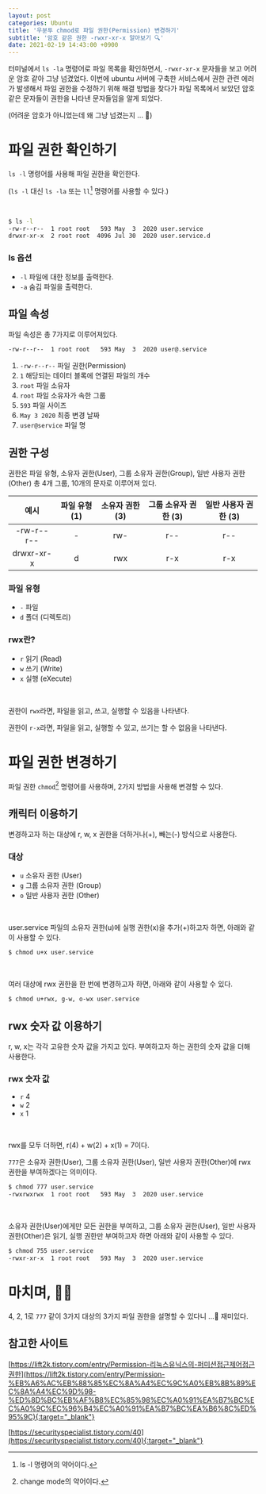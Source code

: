 ```yaml
---
layout: post
categories: Ubuntu 
title: '우분투 chmod로 파일 권한(Permission) 변경하기'
subtitle: '암호 같은 권한 -rwxr-xr-x 알아보기 🔍'
date: 2021-02-19 14:43:00 +0900
---
```


터미널에서 `ls -la` 명령어로 파일 목록을 확인하면서, `-rwxr-xr-x` 문자들을 보고 어려운 암호 같아 그냥 넘겼었다.
이번에 ubuntu 서버에 구축한 서비스에서 권한 관련 에러가 발생해서 파일 권한을 수정하기 위해 해결 방법을 찾다가 파일 목록에서 보았던 암호 같은 문자들이 권한을 나타낸 문자들임을 알게 되었다.

(어려운 암호가 아니었는데 왜 그냥 넘겼는지 ... 🤣)

# 파일 권한 확인하기

`ls -l` 명령어를 사용해 파일 권한을 확인한다.

(`ls -l` 대신 `ls -la` 또는 `ll`[^1] 명령어를 사용할 수 있다.)

<br>

```bash
$ ls -l
-rw-r--r--  1 root root   593 May  3  2020 user.service
drwxr-xr-x  2 root root  4096 Jul 30  2020 user.service.d
```

### ls 옵션

- `-l` 파일에 대한 정보를 출력한다.
- `-a` 숨김 파일을 출력한다.

## 파일 속성

파일 속성은 총 7가지로 이루어져있다.

```bash
-rw-r--r--  1 root root   593 May  3  2020 user@.service
```

1. `-rw-r--r--` 파일 권한(Permission)
2. `1` 해당되는 데이터 블록에 연결된 파일의 개수
3. `root` 파일 소유자
4. `root` 파일 소유자가 속한 그룹
5. `593` 파일 사이즈
6. `May 3 2020` 최종 변경 날짜
7. `user@service` 파일 명

## 권한 구성

권한은 파일 유형, 소유자 권한(User), 그룹 소유자 권한(Group), 일반 사용자 권한(Other) 총 4개 그룹, 10개의 문자로 이루어져 있다.

|예시       | 파일 유형 (1) | 소유자 권한 (3) | 그룹 소유자 권한 (3) | 일반 사용자 권한 (3) |
|:--:      |:--:        |:--:          |:--:              |:--: 	        |
|-rw-r--r--| -  	    | rw- 	       | r-- 	          | r-- 	        |
|drwxr-xr-x| d 	        | rwx 	       | r-x 	          | r-x 	        |

### 파일 유형

- `-` 파일
- `d` 폴더 (디렉토리)

### rwx란?

- `r` 읽기 (Read)
- `w` 쓰기 (Write)
- `x` 실행 (eXecute)

<br>

권한이 `rwx`라면, 파일을 읽고, 쓰고, 실행할 수 있음을 나타낸다. 

권한이 `r-x`라면, 파일을 읽고, 실행할 수 있고, 쓰기는 할 수 없음을 나타낸다. 

# 파일 권한 변경하기

파일 권한 `chmod`[^2] 명령어를 사용하며, 2가지 방법을 사용해 변경할 수 있다. 

## 캐릭터 이용하기

변경하고자 하는 대상에 r, w, x 권한을 더하거나(+), 빼는(-) 방식으로 사용한다.

### 대상

- `u` 소유자 권한 (User)
- `g` 그룹 소유자 권한 (Group)
- `o` 일반 사용자 권한 (Other)

<br>

user.service 파일의 소유자 권한(u)에 실행 권한(x)을 추가(+)하고자 하면, 아래와 같이 사용할 수 있다.

```bash
$ chmod u+x user.service
```

<br>

여러 대상에 rwx 권한을 한 번에 변경하고자 하면, 아래와 같이 사용할 수 있다.

```bash
$ chmod u+rwx, g-w, o-wx user.service
```

## rwx 숫자 값 이용하기

r, w, x는 각각 고유한 숫자 값을 가지고 있다. 부여하고자 하는 권한의 숫자 값을 더해 사용한다.

### rwx 숫자 값

- `r` 4
- `w` 2
- `x` 1

<br>

rwx를 모두 더하면, r(4) + w(2) + x(1) = 7이다.

`777`은 소유자 권한(User), 그룹 소유자 권한(User), 일반 사용자 권한(Other)에 rwx 권한을 부여하겠다는 의미이다. 

```bash
$ chmod 777 user.service
-rwxrwxrwx  1 root root   593 May  3  2020 user.service
```

<br>

소유자 권한(User)에게만 모든 권한을 부여하고, 그룹 소유자 권한(User), 일반 사용자 권한(Other)은 읽기, 실행 권한만 부여하고자 하면 아래와 같이 사용할 수 있다.

```bash
$ chmod 755 user.service
-rwxr-xr-x  1 root root   593 May  3  2020 user.service
```

# 마치며, 🙇🏻

4, 2, 1로 `777` 같이 3가지 대상의 3가지 파일 권한을 설명할 수 있다니 ...🤭 재미있다. 

## 참고한 사이트

[https://lift2k.tistory.com/entry/Permission-리눅스유닉스의-퍼미션접근제어접근권한](https://lift2k.tistory.com/entry/Permission-%EB%A6%AC%EB%88%85%EC%8A%A4%EC%9C%A0%EB%8B%89%EC%8A%A4%EC%9D%98-%ED%8D%BC%EB%AF%B8%EC%85%98%EC%A0%91%EA%B7%BC%EC%A0%9C%EC%96%B4%EC%A0%91%EA%B7%BC%EA%B6%8C%ED%95%9C){:target="_blank"}

[https://securityspecialist.tistory.com/40](https://securityspecialist.tistory.com/40){:target="_blank"}

[^1]: ls -l 명령어의 약어이다. 

[^2]: change mode의 약어이다.
